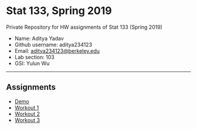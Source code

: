 # Stat 133, Spring 2019

Private Repository for HW assignments of Stat 133 (Spring 2019)

- Name: Aditya Yadav
- Github username: aditya234123
- Email: aditya234123@berkeley.edu 
- Lab section: 103
- GSI: Yulun Wu

-----

## Assignments

- [Demo](demo)
- [Workout 1](workout1)
- [Workout 2](workout2)
- [Workout 3](binomial)


